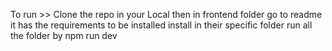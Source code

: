 To run >>
Clone the repo in your Local then in frontend folder go to readme it has the requirements to be installed install in their specific folder run all the folder by npm run dev 
